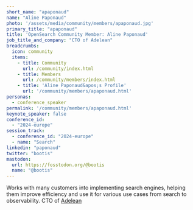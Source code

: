 ```yaml
---
short_name: "apaponaud"
name: "Aline Paponaud"
photo: '/assets/media/community/members/apaponaud.jpg'
primary_title: "apaponaud"
title: 'OpenSearch Community Member: Aline Paponaud'
job_title_and_company: "CTO of Adelean"
breadcrumbs:
  icon: community
  items:
    - title: Community
      url: /community/index.html
    - title: Members
      url: /community/members/index.html
    - title: 'Aline Paponaud&apos;s Profile'
      url: '/community/members/apaponaud.html'
personas:
  - conference_speaker
permalink: '/community/members/apaponaud.html'
keynote_speaker: false
conference_id: 
  - "2024-europe"
session_track: 
  - conference_id: "2024-europe"
  - name: "Search"
linkedin: "paponaud"
twitter: "bootis"
mastodon:
  url: https://fosstodon.org/@bootis
  name: "@bootis"
---
```

Works with many customers into implementing search engines, helping them improve efficiency and use it for various use cases from search to observability. CTO of [Adelean](https://adelean.com)